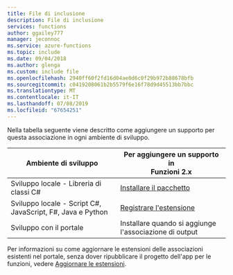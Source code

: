 ```yaml
---
title: File di inclusione
description: File di inclusione
services: functions
author: ggailey777
manager: jeconnoc
ms.service: azure-functions
ms.topic: include
ms.date: 09/04/2018
ms.author: glenga
ms.custom: include file
ms.openlocfilehash: 2940ff60f2fd16d04ae0d6c0f29b972b88678bfb
ms.sourcegitcommit: c0419208061b2b5579f6e16f78d9d45513bb7bbc
ms.translationtype: MT
ms.contentlocale: it-IT
ms.lasthandoff: 07/08/2019
ms.locfileid: "67654251"
---
```

Nella tabella seguente viene descritto come aggiungere un supporto per questa associazione in ogni ambiente di sviluppo.

| Ambiente di sviluppo               | Per aggiungere un supporto in <br>Funzioni 2.x  |
|----------------------|----------------|
|Sviluppo locale - Libreria di classi C#       | [Installare il pacchetto](../articles/azure-functions/functions-bindings-register.md#vs) |
|Sviluppo locale - Script C#, JavaScript, F#, Java e Python |[Registrare l'estensione](../articles/azure-functions/functions-bindings-register.md#extension-bundles)         |
|Sviluppo con il portale| Installare quando si aggiunge l'associazione di output    |

Per informazioni su come aggiornare le estensioni delle associazioni esistenti nel portale, senza dover ripubblicare il progetto dell'app per le funzioni, vedere [Aggiornare le estensioni](../articles/azure-functions/install-update-binding-extensions-manual.md).